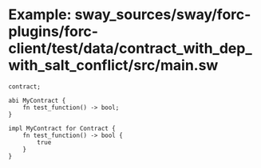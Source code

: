 # Example: sway_sources/sway/forc-plugins/forc-client/test/data/contract_with_dep_with_salt_conflict/src/main.sw

```sway
contract;

abi MyContract {
    fn test_function() -> bool;
}

impl MyContract for Contract {
    fn test_function() -> bool {
        true
    }
}

```
